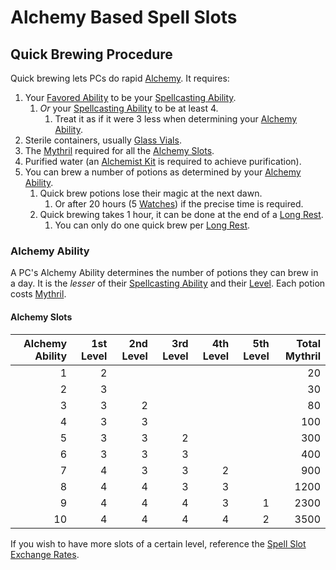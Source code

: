 # Alchemy Based Spell Slots

## Quick Brewing Procedure

Quick brewing lets PCs do rapid [Alchemy](../../Alchemy/Alchemy.md). It requires:

1. Your [Favored Ability](../../../Player%20Characters/Favored%20Ability.md) to be your [Spellcasting Ability](../../The%20Spellcasting%20Disciplines/Spellcasting%20Ability.md).
	1. *Or* your [Spellcasting Ability](../../The%20Spellcasting%20Disciplines/Spellcasting%20Ability.md) to be at least 4.
		1. Treat it as if it were 3 less when determining your [Alchemy Ability](Alchemy%20Based%20Slots.md#Alchemy%20Ability).
2. Sterile containers, usually [Glass Vials](../../../Items/Individual%20Item%20Cards/Gear/10%20Coins/Glass%20Vial.md).
3. The [Mythril](../../Mythril.md) required for all the [Alchemy Slots](Alchemy%20Based%20Slots.md#Alchemy%20Slots).
4. Purified water (an [Alchemist Kit](../../../Items/Individual%20Item%20Cards/Gear/50%20Coins/Alchemist%20Kit.md) is required to achieve purification).
5. You can brew a number of potions as determined by your [Alchemy Ability](Alchemy%20Based%20Slots.md#Alchemy%20Ability).
	1. Quick brew potions lose their magic at the next dawn.
		1. Or after 20 hours (5 [Watches](../../../Game%20Procedures/Watches.md)) if the precise time is required.
	2. Quick brewing takes 1 hour, it can be done at the end of a [Long Rest](../../../Game%20Procedures/Resting.md#Long%20Rest).
		1. You can only do one quick brew per [Long Rest](../../../Game%20Procedures/Resting.md#Long%20Rest).

### Alchemy Ability

A PC's Alchemy Ability determines the number of potions they can brew in a day. It is the *lesser* of their [Spellcasting Ability](../../The%20Spellcasting%20Disciplines/Spellcasting%20Ability.md) and their [Level](../../../Player%20Characters/Derived%20Statistics/Level.md). Each potion costs [Mythril](../../Mythril.md).

#### Alchemy Slots

| Alchemy Ability | 1st Level | 2nd Level | 3rd Level | 4th Level | 5th Level | Total Mythril |
| --------------: | --------: | --------: | --------: | --------: | --------: | ------------: |
|               1 |         2 |           |           |           |           |            20 |
|               2 |         3 |           |           |           |           |            30 |
|               3 |         3 |         2 |           |           |           |            80 |
|               4 |         3 |         3 |           |           |           |           100 |
|               5 |         3 |         3 |         2 |           |           |           300 |
|               6 |         3 |         3 |         3 |           |           |           400 |
|               7 |         4 |         3 |         3 |         2 |           |           900 |
|               8 |         4 |         4 |         3 |         3 |           |          1200 |
|               9 |         4 |         4 |         4 |         3 |         1 |          2300 |
|              10 |         4 |         4 |         4 |         4 |         2 |          3500 |

If you wish to have more slots of a certain level, reference the [Spell Slot Exchange Rates](Spell%20Slot%20Exchange%20Rates.md).
